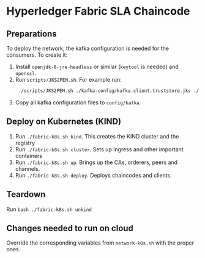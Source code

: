 # Hyperledger Fabric SLA Chaincode


## Preparations

To deploy the network, the kafka configuration is needed for the consumers. To create it:

1. Install `openjdk-8-jre-headless` or similar (`keytool` is needed) and `openssl`.
2. Run `scripts/JKS2PEM.sh`.
   For example run:
   ```bash
    ./scripts/JKS2PEM.sh ./kafka-config/kafka.client.truststore.jks ./kafka-config/server.cer.pem
   ```
3. Copy all kafka configuration files to `config/kafka`.

## Deploy on Kubernetes (KIND)

1. Run `./fabric-k8s.sh kind`.
   This creates the KIND cluster and the registry
2. Run `./fabric-k8s.sh cluster`.
   Sets up ingress and other important containers
3. Run `./fabric-k8s.sh up`.
   Brings up the CAs, orderers, peers and channels.
3. Run `./fabric-k8s.sh deploy`.
   Deploys chaincodes and clients.

## Teardown

Run `bash ./fabric-k8s.sh unkind`


## Changes needed to run on cloud

Override the corresponding variables from `network-k8s.sh` with the proper ones.